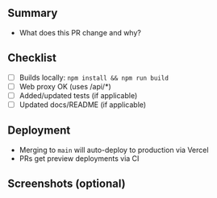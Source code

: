 ## Summary

- What does this PR change and why?

## Checklist

- [ ] Builds locally: `npm install && npm run build`
- [ ] Web proxy OK (uses /api/*)
- [ ] Added/updated tests (if applicable)
- [ ] Updated docs/README (if applicable)

## Deployment

- Merging to `main` will auto-deploy to production via Vercel
- PRs get preview deployments via CI

## Screenshots (optional)

